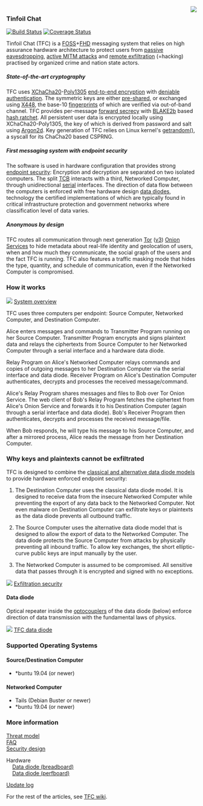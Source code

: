 <img align="right" src="https://cs.helsinki.fi/u/oottela/tfclogo.png" style="position: relative; top: 0; left: 0;">

### Tinfoil Chat

[![Build Status](https://travis-ci.org/maqp/tfc.svg?branch=master)](https://travis-ci.org/maqp/tfc) 
[![Coverage Status](https://coveralls.io/repos/github/maqp/tfc/badge.svg?branch=master)](https://coveralls.io/github/maqp/tfc?branch=master)

Tinfoil Chat (TFC) is a 
[FOSS](https://www.gnu.org/philosophy/free-sw.html)+[FHD](https://www.gnu.org/philosophy/free-hardware-designs.en.html) 
messaging system that relies on high assurance hardware architecture to protect 
users from
[passive eavesdropping](https://en.wikipedia.org/wiki/Upstream_collection), 
[active MITM attacks](https://en.wikipedia.org/wiki/Man-in-the-middle_attack)
and
[remote exfiltration](https://www.youtube.com/watch?v=3euYBPlX9LM) 
(=hacking) practised by organized crime and nation state actors.

##### State-of-the-art cryptography
TFC uses
[XChaCha20](https://cr.yp.to/chacha/chacha-20080128.pdf)-[Poly1305](https://cr.yp.to/mac/poly1305-20050329.pdf)
[end-to-end encryption](https://en.wikipedia.org/wiki/End-to-end_encryption)
with
[deniable authentication](https://en.wikipedia.org/wiki/Deniable_encryption#Deniable_authentication).
The symmetric keys are either
[pre-shared](https://en.wikipedia.org/wiki/Pre-shared_key),
or exchanged using
[X448](https://eprint.iacr.org/2015/625.pdf),
the base-10
[fingerprints](https://en.wikipedia.org/wiki/Public_key_fingerprint)
of which are verified via out-of-band channel. TFC provides per-message
[forward secrecy](https://en.wikipedia.org/wiki/Forward_secrecy)
with
[BLAKE2b](https://blake2.net/blake2.pdf) 
based
[hash ratchet](https://en.wikipedia.org/wiki/Double_Ratchet_Algorithm).
All persistent user data is encrypted locally using XChaCha20-Poly1305, the key 
of which is derived from password and salt using 
[Argon2d](https://github.com/P-H-C/phc-winner-argon2/blob/master/argon2-specs.pdf). 
Key generation of TFC relies on Linux kernel's 
[getrandom()](https://manpages.debian.org/testing/manpages-dev/getrandom.2.en.html),
a syscall for its ChaCha20 based CSPRNG.

##### First messaging system with endpoint security
The software is used in hardware configuration that provides strong
[endpoint security](https://en.wikipedia.org/wiki/Endpoint_security):
Encryption and decryption are separated on two isolated computers. The split
[TCB](https://en.wikipedia.org/wiki/Trusted_computing_base)
interacts with a third, Networked Computer, through unidirectional
[serial](https://en.wikipedia.org/wiki/Universal_asynchronous_receiver/transmitter) 
interfaces. The direction of data flow between the computers is enforced with free 
hardware design
[data diodes](https://en.wikipedia.org/wiki/Unidirectional_network), 
technology the certified implementations of which are typically found in 
critical infrastructure protection and government networks where classification 
level of data varies.

##### Anonymous by design
TFC routes all communication through next generation
[Tor](https://www.torproject.org/about/overview.html.en)
([v3](https://trac.torproject.org/projects/tor/wiki/doc/NextGenOnions))
[Onion Services](https://www.torproject.org/docs/onion-services) 
to hide metadata about real-life identity and geolocation of users, when and how 
much they communicate, the social graph of the users and the fact TFC is 
running. TFC also features a traffic masking mode that hides the type, quantity,
and schedule of communication, even if the Networked Computer is compromised.


### How it works

![](https://www.cs.helsinki.fi/u/oottela/wiki/readme/how_it_works.png)
[System overview](https://www.cs.helsinki.fi/u/oottela/wiki/readme/how_it_works.png)

TFC uses three computers per endpoint: Source Computer, Networked Computer, and 
Destination Computer.

Alice enters messages and commands to Transmitter Program running on her Source 
Computer. Transmitter Program encrypts and signs plaintext data and relays the 
ciphertexts from Source Computer to her Networked Computer through a serial 
interface and a hardware data diode.

Relay Program on Alice's Networked Computer relays commands and copies of 
outgoing messages to her Destination Computer via the serial interface and data 
diode. Receiver Program on Alice's Destination Computer authenticates, decrypts 
and processes the received message/command.

Alice's Relay Program shares messages and files to Bob over Tor Onion Service. 
The web client of Bob's Relay Program fetches the ciphertext from Alice's Onion 
Service and forwards it to his Destination Computer (again through a serial 
interface and data diode). Bob's Receiver Program then authenticates, decrypts 
and processes the received message/file.

When Bob responds, he will type his message to his Source Computer, and after a 
mirrored process, Alice reads the message from her Destination Computer.


### Why keys and plaintexts cannot be exfiltrated

TFC is designed to combine the 
[classical and alternative data diode models](https://en.wikipedia.org/wiki/Unidirectional_network#Applications) 
to provide hardware enforced endpoint security: 

1. The Destination Computer uses the classical data diode model. It is designed 
to receive data from the insecure Networked Computer while preventing the export 
of any data back to the Networked Computer. Not even malware on Destination 
Computer can exfiltrate keys or plaintexts as the data diode prevents all 
outbound traffic.

2. The Source Computer uses the alternative data diode model that is designed to 
allow the export of data to the Networked Computer. The data diode protects the 
Source Computer from attacks by physically preventing all inbound traffic. To 
allow key exchanges, the short elliptic-curve public keys are input manually by 
the user.

3. The Networked Computer is assumed to be compromised. All sensitive data that 
passes through it is encrypted and signed with no exceptions.

![](https://www.cs.helsinki.fi/u/oottela/wiki/readme/attacks.png)
[Exfiltration security](https://www.cs.helsinki.fi/u/oottela/wiki/readme/attacks.png)

#### Data diode
Optical repeater inside the
[optocouplers](https://en.wikipedia.org/wiki/Opto-isolator)
of the data diode (below) enforce direction of data transmission with the 
fundamental laws of physics.

![](https://www.cs.helsinki.fi/u/oottela/wiki/readme/readme_dd.jpg)
[TFC data diode](https://www.cs.helsinki.fi/u/oottela/wiki/readme/readme_dd.jpg)


### Supported Operating Systems

#### Source/Destination Computer
- *buntu 19.04 (or newer)

#### Networked Computer
- Tails (Debian Buster or newer)
- *buntu 19.04 (or newer)


### More information
[Threat model](https://github.com/maqp/tfc/wiki/Threat-model)<br>
[FAQ](https://github.com/maqp/tfc/wiki/FAQ)<br>
[Security design](https://github.com/maqp/tfc/wiki/Security-design)<br>

Hardware<Br>
&nbsp;&nbsp;&nbsp;&nbsp;[Data diode (breadboard)](https://github.com/maqp/tfc/wiki/TTL-Data-Diode-(breadboard))<br>
&nbsp;&nbsp;&nbsp;&nbsp;[Data diode (perfboard)](https://github.com/maqp/tfc/wiki/TTL-Data-Diode-(perfboard))<br>

[Update log](https://github.com/maqp/tfc/wiki/Update-Log)<br>

For the rest of the articles, see [TFC wiki](https://github.com/maqp/tfc/wiki).